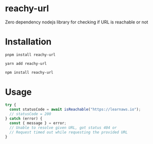 # reachy-url
Zero dependency nodejs library for checking if URL is reachable or not

# Installation

```sh
pnpm install reachy-url
```

```sh
yarn add reachy-url
```

```sh
npm install reachy-url
```

# Usage
```js
try {
  const statusCode = await isReachable("https://learnaws.io");
  // statusCode = 200
} catch (error) {
  const { message } = error;
  // Unable to resolve given URL, got status 404 or
  // Request timed out while requesting the provided URL
}

```
